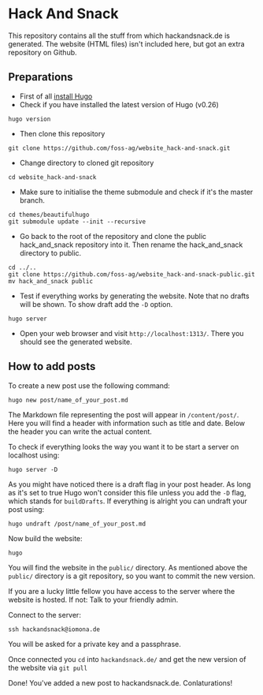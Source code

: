 # Hack And Snack
This repository contains all the stuff from which hackandsnack.de is generated. The website (HTML files) isn't included here, but got an extra repository on Github.

## Preparations
- First of all [install Hugo](https://gohugo.io/overview/installing/)
- Check if you have installed the latest version of Hugo (v0.26)
```
hugo version
```

- Then clone this repository
```
git clone https://github.com/foss-ag/website_hack-and-snack.git
```

- Change directory to cloned git repository
```
cd website_hack-and-snack
```

- Make sure to initialise the theme submodule and check if it's the master branch.
```
cd themes/beautifulhugo
git submodule update --init --recursive
```
- Go back to the root of the repository and clone the public hack_and_snack repository into it. Then rename the hack_and_snack directory to public.
```
cd ../..
git clone https://github.com/foss-ag/website_hack-and-snack-public.git
mv hack_and_snack public
```

- Test if everything works by generating the website. Note that no drafts will be shown. To
show draft add the `-D` option.
```
hugo server
```

- Open your web browser and visit `http://localhost:1313/`. There you should see the generated website.

## How to add posts
To create a new post use the following command:
```
hugo new post/name_of_your_post.md
```
The Markdown file representing the post will appear in `/content/post/`. Here you will find a header with information such as title and date. Below the header you can write the actual content.

To check if everything looks the way you want it to be start a server on localhost using:

```
hugo server -D
```

As you might have noticed there is a draft flag in your post header. As long as it's set to true Hugo won't consider this file unless you add the `-D` flag, which stands for `buildDrafts`. If everything is alright you can undraft your post using:

```
hugo undraft /post/name_of_your_post.md
```

Now build the website:

```
hugo
```

You will find the website in the `public/` directory. As mentioned above the `public/` directory is a git repository, so you want to commit the new version.

If you are a lucky little fellow you have access to the server where the website is hosted. If not: Talk to your friendly admin.

Connect to the server:

```
ssh hackandsnack@iomona.de
```
You will be asked for a private key and a passphrase.

Once connected you `cd` into `hackandsnack.de/` and get the new version of the website via `git pull`

Done! You've added a new post to hackandsnack.de. Conlaturations!
